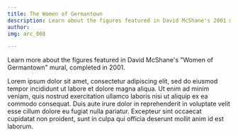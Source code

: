 ```yaml
---
title: The Women of Germantown
description: Learn about the figures featured in David McShane's 2001 mural.
author: 
img: arc_008

---
```


Learn more about the figures featured in David McShane's "Women of Germantown" mural, completed in 2001.

Lorem ipsum dolor sit amet, consectetur adipiscing elit, sed do eiusmod tempor incididunt ut labore et dolore magna aliqua. Ut enim ad minim veniam, quis nostrud exercitation ullamco laboris nisi ut aliquip ex ea commodo consequat. Duis aute irure dolor in reprehenderit in voluptate velit esse cillum dolore eu fugiat nulla pariatur. Excepteur sint occaecat cupidatat non proident, sunt in culpa qui officia deserunt mollit anim id est laborum.
